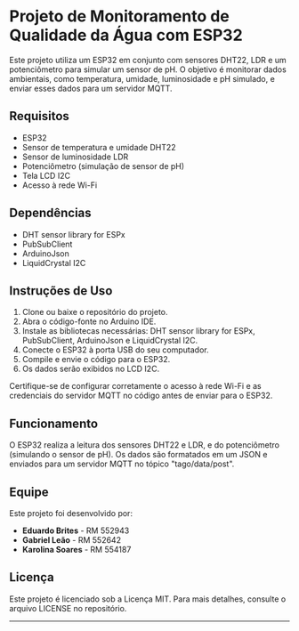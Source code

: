 # Projeto de Monitoramento de Qualidade da Água com ESP32

Este projeto utiliza um ESP32 em conjunto com sensores DHT22, LDR e um potenciômetro para simular um sensor de pH. O objetivo é monitorar dados ambientais, como temperatura, umidade, luminosidade e pH simulado, e enviar esses dados para um servidor MQTT.

## Requisitos

- ESP32
- Sensor de temperatura e umidade DHT22
- Sensor de luminosidade LDR
- Potenciômetro (simulação de sensor de pH)
- Tela LCD I2C
- Acesso à rede Wi-Fi

## Dependências

- DHT sensor library for ESPx
- PubSubClient
- ArduinoJson
- LiquidCrystal I2C

## Instruções de Uso

1. Clone ou baixe o repositório do projeto.
2. Abra o código-fonte no Arduino IDE.
3. Instale as bibliotecas necessárias: DHT sensor library for ESPx, PubSubClient, ArduinoJson e LiquidCrystal I2C.
4. Conecte o ESP32 à porta USB do seu computador.
5. Compile e envie o código para o ESP32.
6. Os dados serão exibidos no LCD I2C.

Certifique-se de configurar corretamente o acesso à rede Wi-Fi e as credenciais do servidor MQTT no código antes de enviar para o ESP32.

## Funcionamento

O ESP32 realiza a leitura dos sensores DHT22 e LDR, e do potenciômetro (simulando o sensor de pH). Os dados são formatados em um JSON e enviados para um servidor MQTT no tópico "tago/data/post".

## Equipe

Este projeto foi desenvolvido por:

- **Eduardo Brites** - RM 552943
- **Gabriel Leão** - RM 552642
- **Karolina Soares** - RM 554187

## Licença

Este projeto é licenciado sob a Licença MIT. Para mais detalhes, consulte o arquivo LICENSE no repositório.

---
